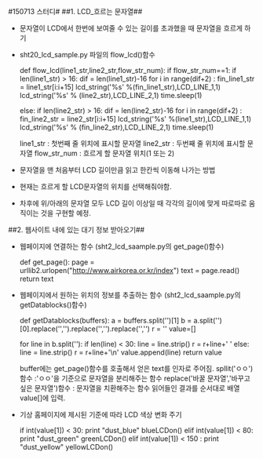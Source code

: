#150713 스터디#
##1. LCD_흐르는 문자열##

- 문자열이 LCD에서 한번에 보여줄 수 있는 길이를 초과했을 때 문자열을 흐르게 하기
- sht20_lcd_sample.py 파일의 flow_lcd()함수

   	 def flow_lcd(line1_str,line2_str,flow_str_num):
    	 	if flow_str_num==1:
    			if len(line1_str) > 16:
    				dif = len(line1_str)-16
    	  			for i in range(dif+2) : 
    					fin_line1_str = line1_str[i:i+15]
    					lcd_string('%s' %(fin_line1_str),LCD_LINE_1,1)
    					lcd_string('%s' % (line2_str),LCD_LINE_2,1)
    					time.sleep(1)
    	
    else:
    	if len(line2_str) > 16:
    		dif = len(line2_str)-16
    	  	for i in range(dif+2) : 
    			fin_line2_str = line2_str[i:i+15]
    			lcd_string('%s' %(line1_str),LCD_LINE_1,1)
    			lcd_string('%s' % (fin_line2_str),LCD_LINE_2,1)
    			time.sleep(1)

   line1_str : 첫번째 줄 위치에 표시할 문자열
   line2_str : 두번째 줄 위치에 표시할 문자열
   flow_str_num : 흐르게 할 문자열 위치(1 또는 2)

- 문자열을 맨 처음부터 LCD 길이만큼 읽고 한칸씩 이동해 나가는 방법
- 현재는 흐르게 할 LCD문자열의 위치를 선택해줘야함.
- 차후에 위/아래의 문자열 모두 LCD 길이 이상일 때 각각의 길이에 맞게 따로따로 움직이는 것을 구현할 예정.

##2. 웹사이트 내에 있는 대기 정보 받아오기##

- 웹페이지에 연결하는 함수 (sht2_lcd_saample.py의 get_page()함수)

   def get_page():
   page = urllib2.urlopen("http://www.airkorea.or.kr/index")
   text = page.read()
   return text 
 
- 웹페이지에서 원하는 위치의 정보를 추출하는 함수 (sht2_lcd_saample.py의 getDatablocks()함수)

   def getDatablocks(buffers):
    a = buffers.split('<tbody id="mt_mmc2_10007">')[1]
    b = a.split('</tbody>')[0].replace('<tr>','').replace('</tr>','').replace('</td>','')
    r = ''
    value=[]

    for line in b.split('<td>'):
       if len(line) < 30:
           line = line.strip()
           r = r+line+' '
       else:
           line = line.strip()
           r = r+line+'\n'
	   value.append(line)
    return value

   buffer에는 get_page()함수를 호출해서 얻은 text를 인자로 주어짐.
   spllit('ㅇㅇ')함수 :'ㅇㅇ'을 기준으로 문자열을 분리해주는 함수
   replace('바꿀 문자열','바꾸고 싶은 문자열')함수 : 문자열을 치환해주는 함수
   읽어들인 결과를 순서대로 배열 value[]에 입력.

- 기상 홈페이지에 제시된 기준에 따라 LCD 색상 변화 주기

    if int(value[1]) < 30:
    	print "dust_blue"
    	blueLCDon()
    elif int(value[1]) < 80:
    	print "dust_green"
    	greenLCDon()
    elif int(value[1]) < 150 :
    	print "dust_yellow"
    	yellowLCDon()


